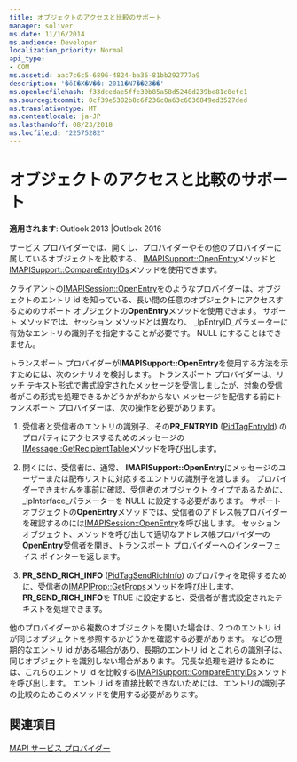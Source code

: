 ```yaml
---
title: オブジェクトのアクセスと比較のサポート
manager: soliver
ms.date: 11/16/2014
ms.audience: Developer
localization_priority: Normal
api_type:
- COM
ms.assetid: aac7c6c5-6896-4824-ba36-81bb292777a9
description: '�ŏI�X�V��: 2011�N7��23��'
ms.openlocfilehash: f33dcedae5ffe30b85a58d5248d239be81c8efc1
ms.sourcegitcommit: 0cf39e5382b8c6f236c8a63c6036849ed3527ded
ms.translationtype: MT
ms.contentlocale: ja-JP
ms.lasthandoff: 08/23/2018
ms.locfileid: "22575282"
---
```

# <a name="supporting-object-access-and-comparison"></a>オブジェクトのアクセスと比較のサポート

  
  
**適用されます**: Outlook 2013 |Outlook 2016 
  
サービス プロバイダーでは、開くし、プロバイダーやその他のプロバイダーに属しているオブジェクトを比較する、 [IMAPISupport::OpenEntry](imapisupport-openentry.md)メソッドと[IMAPISupport::CompareEntryIDs](imapisupport-compareentryids.md)メソッドを使用できます。 
  
クライアントの[IMAPISession::OpenEntry](imapisession-openentry.md)をのようなプロバイダーは、オブジェクトのエントリ id を知っている、長い間の任意のオブジェクトにアクセスするためのサポート オブジェクトの**OpenEntry**メソッドを使用できます。 サポート メソッドでは、セッション メソッドとは異なり、 _lpEntryID_パラメーターに有効なエントリの識別子を指定することが必要です。 NULL にすることはできません。 
  
トランスポート プロバイダーが**IMAPISupport::OpenEntry**を使用する方法を示すためには、次のシナリオを検討します。 トランスポート プロバイダーは、リッチ テキスト形式で書式設定されたメッセージを受信しましたが、対象の受信者がこの形式を処理できるかどうかがわからない メッセージを配信する前にトランスポート プロバイダーは、次の操作を必要があります。
  
1. 受信者と受信者のエントリの識別子、その**PR_ENTRYID** ([PidTagEntryId](pidtagentryid-canonical-property.md)) のプロパティにアクセスするためのメッセージの[IMessage::GetRecipientTable](imessage-getrecipienttable.md)メソッドを呼び出します。
    
2. 開くには、受信者は、通常、 **IMAPISupport::OpenEntry**にメッセージのユーザーまたは配布リストに対応するエントリの識別子を渡します。 プロバイダーできませんを事前に確認、受信者のオブジェクト タイプであるために、 _lpInterface_パラメーターを NULL に設定する必要があります。 サポート オブジェクトの**OpenEntry**メソッドでは、受信者のアドレス帳プロバイダーを確認するのには[IMAPISession::OpenEntry](imapisession-openentry.md)を呼び出します。 セッション オブジェクト、メソッドを呼び出して適切なアドレス帳プロバイダーの**OpenEntry**受信者を開き、トランスポート プロバイダーへのインターフェイス ポインターを返します。 
    
3. **PR_SEND_RICH_INFO** ([PidTagSendRichInfo](pidtagsendrichinfo-canonical-property.md)) のプロパティを取得するために、受信者の[IMAPIProp::GetProps](imapiprop-getprops.md)メソッドを呼び出します。 **PR_SEND_RICH_INFO**を TRUE に設定すると、受信者が書式設定されたテキストを処理できます。 
    
他のプロバイダーから複数のオブジェクトを開いた場合は、2 つのエントリ id が同じオブジェクトを参照するかどうかを確認する必要があります。 などの短期的なエントリ id がある場合があり、長期のエントリ id とこれらの識別子は、同じオブジェクトを識別しない場合があります。 冗長な処理を避けるためには、これらのエントリ id を比較する[IMAPISupport::CompareEntryIDs](imapisupport-compareentryids.md)メソッドを呼び出します。 エントリ id を直接比較できないためには、エントリの識別子の比較のためこのメソッドを使用する必要があります。 
  
## <a name="see-also"></a>関連項目



[MAPI サービス プロバイダー](mapi-service-providers.md)

